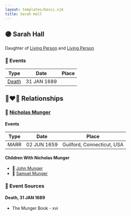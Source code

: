 ```yaml
---
layout: templates/basic.njk
title: Sarah Hall
---
```

## 🟣 Sarah Hall

Daughter of [Living Person](/people/2/20440074) and [Living Person](/people/9/9595591)

### 📆 Events

Type | Date | Place
------ | ------ | ------
[Death](#event-0) | 31 JAN 1689 |

## 👩‍❤️‍👨 Relationships

### 🔵 [Nicholas Munger](/people/4/40603656)

#### Events

Type | Date | Place
------ | ------ | ------
MARR | 02 JUN 1659 | Guilford, Connecticut, USA
#### Children With Nicholas Munger
* 🔵 [John Munger](/people/5/5748706)
* 🔵 [Samuel Munger](/people/5/57362828)
### 📰 Event Sources

#### <a id="event-0"></a> Death, 31 JAN 1689
* The Munger Book  - xvi